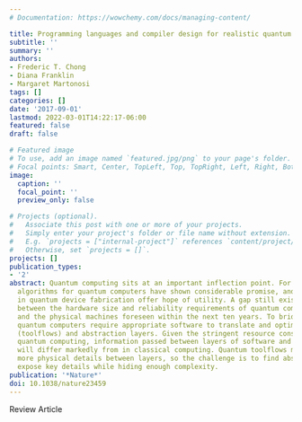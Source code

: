```yaml
---
# Documentation: https://wowchemy.com/docs/managing-content/

title: Programming languages and compiler design for realistic quantum hardware
subtitle: ''
summary: ''
authors:
- Frederic T. Chong
- Diana Franklin
- Margaret Martonosi
tags: []
categories: []
date: '2017-09-01'
lastmod: 2022-03-01T14:22:17-06:00
featured: false
draft: false

# Featured image
# To use, add an image named `featured.jpg/png` to your page's folder.
# Focal points: Smart, Center, TopLeft, Top, TopRight, Left, Right, BottomLeft, Bottom, BottomRight.
image:
  caption: ''
  focal_point: ''
  preview_only: false

# Projects (optional).
#   Associate this post with one or more of your projects.
#   Simply enter your project's folder or file name without extension.
#   E.g. `projects = ["internal-project"]` references `content/project/deep-learning/index.md`.
#   Otherwise, set `projects = []`.
projects: []
publication_types:
- '2'
abstract: Quantum computing sits at an important inflection point. For years, high-level
  algorithms for quantum computers have shown considerable promise, and recent advances
  in quantum device fabrication offer hope of utility. A gap still exists, however,
  between the hardware size and reliability requirements of quantum computing algorithms
  and the physical machines foreseen within the next ten years. To bridge this gap,
  quantum computers require appropriate software to translate and optimize applications
  (toolflows) and abstraction layers. Given the stringent resource constraints in
  quantum computing, information passed between layers of software and implementations
  will differ markedly from in classical computing. Quantum toolflows must expose
  more physical details between layers, so the challenge is to find abstractions that
  expose key details while hiding enough complexity.
publication: '*Nature*'
doi: 10.1038/nature23459
---
```

Review Article